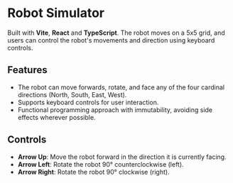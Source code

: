 # Robot Simulator

Built with **Vite**, **React** and **TypeScript**. The robot moves on a 5x5 grid, and users can control the robot's movements and direction using keyboard controls.

## Features

- The robot can move forwards, rotate, and face any of the four cardinal directions (North, South, East, West).
- Supports keyboard controls for user interaction.
- Functional programming approach with immutability, avoiding side effects wherever possible.

## Controls

- **Arrow Up**: Move the robot forward in the direction it is currently facing.
- **Arrow Left**: Rotate the robot 90° counterclockwise (left).
- **Arrow Right**: Rotate the robot 90° clockwise (right).
